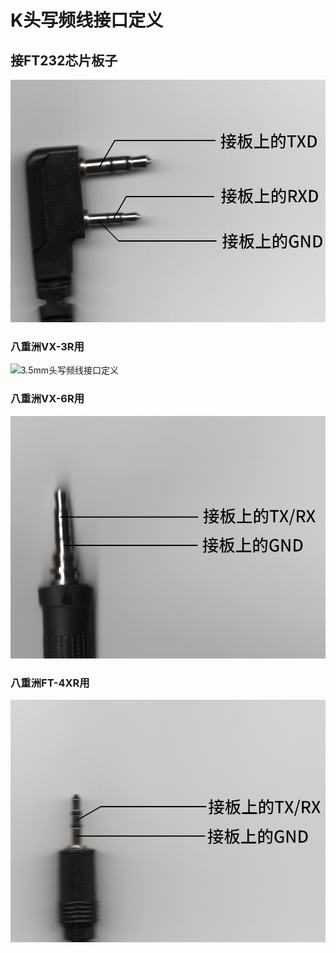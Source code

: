 # K头写频线接口定义

## 接FT232芯片板子

![K头写频线接口定义](/images/k_tou.png)

### 八重洲VX-3R用

![3.5mm头写频线接口定义](/images/35_tou.png)

### 八重洲VX-6R用

![3.5mm头（带防水螺纹）写频线接口定义](/images/35_fangshui_tou.png)

### 八重洲FT-4XR用

![2.5mm头写频线接口定义](/images/25_tou.png)

